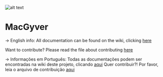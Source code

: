 ![alt text](https://www.shareicon.net/data/128x128/2016/10/18/845219_attach_512x512.png) 
# MacGyver

-> English info:
All documentation can be found on the wiki, clicking [here](https://github.com/pacheco7/MacGyver/wiki)

Want to contribute? Please read the file about contributing [here](https://github.com/pacheco7/MacGyver/blob/master/contributing_en.md)

-> Informações em Português:
Todas as documentações podem ser encontradas na wiki deste projeto, clicando [aqui](https://github.com/pacheco7/MacGyver/wiki)
Quer contribuir?! Por favor, leia o arquivo de contribuição [aqui](https://github.com/pacheco7/MacGyver/blob/master/contributing_pt.md)
